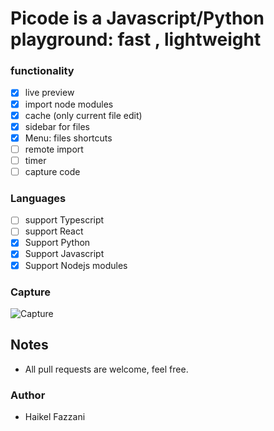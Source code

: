 # Picode is a Javascript/Python playground: fast , lightweight

### functionality
- [x] live preview
- [x] import node modules
- [x] cache (only current file edit)
- [x] sidebar for files
- [x] Menu: files shortcuts
- [ ] remote import
- [ ] timer
- [ ] capture code

### Languages
- [ ] support Typescript
- [ ] support React
- [x] Support Python
- [x] Support Javascript
- [x] Support Nodejs modules

### Capture
![Capture](https://i.ibb.co/Xx2QW46/Capture.png)

## Notes
- All pull requests are welcome, feel free.

### Author
- Haikel Fazzani
